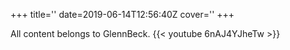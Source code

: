 +++
title=''
date=2019-06-14T12:56:40Z
cover=''
+++

All content belongs to GlennBeck.
{{< youtube 6nAJ4YJheTw >}}
